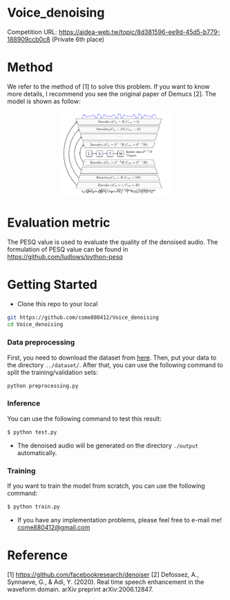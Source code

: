 # Voice_denoising
Competition URL: https://aidea-web.tw/topic/8d381596-ee9d-45d5-b779-188909ccb0c8 (Private 6th place)

# Method
We refer to the method of [1] to solve this problem. If you want to know more details, I recommend you see the original paper of Demucs [2]. The model is shown as follow:
<p align="center">
<img src="https://github.com/come880412/Voice_denoising/blob/main/image/demucs.png" width=50% height=50%>
</p>

# Evaluation metric
The PESQ value is used to evaluate the quality of the denoised audio. The formulation of PESQ value can be found in https://github.com/ludlows/python-pesq

# Getting Started
- Clone this repo to your local
``` bash
git https://github.com/come880412/Voice_denoising
cd Voice_denoising
```

### Data preprocessing
First, you need to download the dataset from [here](https://aidea-web.tw/topic/8d381596-ee9d-45d5-b779-188909ccb0c8). Then, put your data to the directory `../dataset/`. After that, you can use the following command to split the training/validation sets:
``` bash
python preprocessing.py
```

### Inference
You can use the following command to test this result:
```bash
$ python test.py
```
- The denoised audio will be generated on the directory `./output` automatically.

### Training
If you want to train the model from scratch, you can use the following command:
```bash
$ python train.py
```

- If you have any implementation problems, please feel free to e-mail me! come880412@gmail.com

# Reference
[1] https://github.com/facebookresearch/denoiser
[2] Defossez, A., Synnaeve, G., & Adi, Y. (2020). Real time speech enhancement in the waveform domain. arXiv preprint arXiv:2006.12847.
